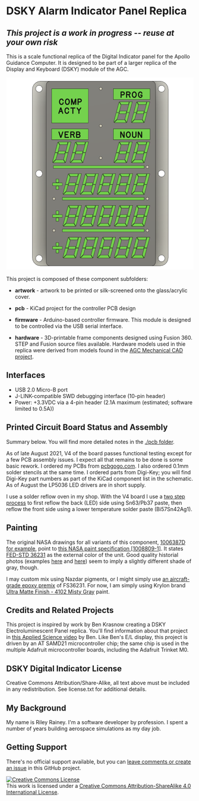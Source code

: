 # DSKY Alarm Indicator Panel Replica

## *This project is a work in progress -- reuse at your own risk*

This is a scale functional replica of the Digital Indicator panel for the Apollo Guidance Computer. It is
designed to be part of a larger replica of the Display and Keyboard (DSKY) module of the AGC.

![See through view](images/intro-01.PNG)

This project is composed of these component subfolders:

* **artwork** - artwork to be printed or silk-screened onto the glass/acrylic cover.

* **pcb** - KiCad project for the controller PCB design

* **firmware** - Arduino-based controller firmware.  This module is designed to be controlled via the USB serial interface.

* **hardware** - 3D-printable frame components designed using Fusion 360. STEP and Fusion source files available. Hardware models used in thie replica were derived from models found in the [AGC Mechanical CAD project](https://github.com/rrainey/agc-mechanical-cad).

## Interfaces

* USB 2.0 Micro-B port
* J-LINK-compatible SWD debugging interface (10-pin header)
* Power: +3.3VDC via a 4-pin header (2.1A maximum (estimated; software limited to 0.5A))

## Printed Circuit Board Status and Assembly

Summary below. You will find more detailed notes in the [./pcb folder](./pcb/PCB-NOTES.md).

As of late August 2021, V4 of the board passes functional testing except for a few PCB assembly issues. I expect all that remains to be done is some basic rework. I ordered my PCBs from [pcbgogo.com](https://www.pcbgogo.com/). I also ordered 0.1mm solder stencils at the same time.
I ordered parts from Digi-Key; you will find Digi-Key part numbers as part of the KiCad
component list in the schematic. As of August the LP5036 LED drivers are in short supply.

I use a solder reflow oven in my shop. With the V4 board I use a [two step process](https://www.instructables.com/Making-double-side-boards-in-reflow-oven/) to first reflow the back (LED) side using Sn63/Pb37 paste, then reflow the front side using a lower temperature solder paste (Bi57Sn42Ag1).  

## Painting

The original NASA drawings for all variants of this component, [1006387D for example,](https://archive.org/stream/apertureCardBox439Part2NARASW_images#page/n409/mode/1up) point to [this NASA paint specification [1008809-1]](https://archive.org/stream/apertureCardBox443NARASW_images#page/n504/mode/1up). It states [FED-STD 36231](http://federalstandard595.com/36231/) as the external color of the unit.  Good quality historial photos (examples [here](https://www.icollector.com/Apollo-CM-DSKY_i21861898) and [here](http://nassp.sourceforge.net/wiki/File:DSKY.jpg)) seem to imply a slightly different shade of gray, though. 

I may custom mix using Nazdar pigments, or I might simply use [an aircraft-grade epoxy premix](https://www.skygeek.com/deft-01-series-epoxy-topcoat-gray-36231-mil-prf-227750g.html) of FS36231. For now, I am simply using Krylon brand [Ultra Matte Finish - 4102 Misty Gray](https://www.google.com/search?q=Ultra+Matte+Finish+-+4102+Misty+Gray&rlz=1C1AFAB_enUS475US475&oq=Ultra+Matte+Finish+-+4102+Misty+Gray&aqs=chrome..69i57.432j0j7&sourceid=chrome&ie=UTF-8) paint.

## Credits and Related Projects

This project is inspired by work by Ben Krasnow creating a DSKY Electroluminescent Panel replica. You'll
find information about that project in [this Applied Science video](https://www.youtube.com/watch?v=Z2o_Sp2-aBo) by Ben. Like Ben's E/L display, this project is driven by an AT SAMD21 microcontroller chip; the same chip is used in the multiple Adafruit microcontroller boards, including the Adafruit Trinket M0.

## DSKY Digital Indicator License

Creative Commons Attribution/Share-Alike, all text above must be included in any redistribution. See license.txt for additional details.

## My Background

My name is Riley Rainey. I'm a software developer by profession. I spent a number of years building aerospace simulations as my day job.

## Getting Support

There's no official support available, but you can [leave comments or create an issue](https://github.com/rrainey/DSKY-digital-indicator-replica/issues) in this GitHub project.


[![Creative Commons License](https://i.creativecommons.org/l/by-sa/4.0/88x31.png)](http://creativecommons.org/licenses/by-sa/4.0/)  
This work is licensed under a [Creative Commons Attribution-ShareAlike 4.0 International License](http://creativecommons.org/licenses/by-sa/4.0/).
